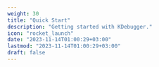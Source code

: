 ```yaml
---
weight: 30
title: "Quick Start"
description: "Getting started with KDebugger."
icon: "rocket_launch"
date: "2023-11-14T01:00:29+03:00"
lastmod: "2023-11-14T01:00:29+03:00"
draft: false
---
```


